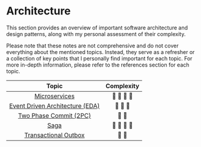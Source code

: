 # Architecture

This section provides an overview of important software architecture and design patterns, along with my personal assessment of their complexity.

Please note that these notes are not comprehensive and do not cover everything about the mentioned topics. Instead, they serve as a refresher or a collection of key points that I personally find important for each topic. For more in-depth information, please refer to the references section for each topic.

| Topic                                                                | Complexity                              |
| :------------------------------------------------------------------: | :-------------------------------------: |
| [Microservices](./01-microservices.md)                               | :star2: :star2: :star2: :star2:         |
| [Event Driven Architecture (EDA)](./02-event-driven-architecture.md) | :star2: :star2: :star2:                 |
| [Two Phase Commit (2PC)](./03-two-phase-commit.md)                   | :star2: :star2:                         |
| [Saga](./04-saga.md)                                                 | :star2: :star2: :star2: :star2:         |
| [Transactional Outbox](./05-transactional-outbox.md)                 | :star2: :star2:                         |
